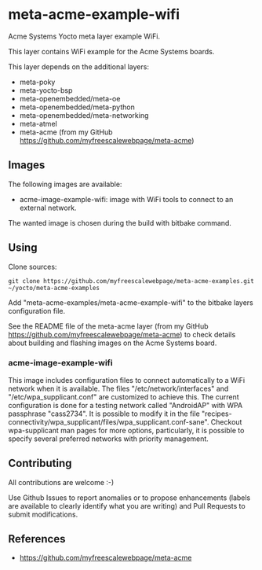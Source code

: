 meta-acme-example-wifi
==

Acme Systems Yocto meta layer example WiFi.

This layer contains WiFi example for the Acme Systems boards.

This layer depends on the additional layers:
* meta-poky
* meta-yocto-bsp
* meta-openembedded/meta-oe
* meta-openembedded/meta-python
* meta-openembedded/meta-networking
* meta-atmel
* meta-acme (from my GitHub https://github.com/myfreescalewebpage/meta-acme)


Images
--

The following images are available:
* acme-image-example-wifi: image with WiFi tools to connect to an external network.

The wanted image is chosen during the build with bitbake command.


Using
--

Clone sources:

	git clone https://github.com/myfreescalewebpage/meta-acme-examples.git ~/yocto/meta-acme-examples

Add "meta-acme-examples/meta-acme-example-wifi" to the bitbake layers configuration file.

See the README file of the meta-acme layer (from my GitHub https://github.com/myfreescalewebpage/meta-acme) to check details about building and flashing images on the Acme Systems board.

### acme-image-example-wifi

This image includes configuration files to connect automatically to a WiFi network when it is available.
The files "/etc/network/interfaces" and "/etc/wpa_supplicant.conf" are customized to achieve this.
The current configuration is done for a testing network called "AndroidAP" with WPA passphrase "cass2734". It is possible to modify it in the file "recipes-connectivity/wpa_supplicant/files/wpa_supplicant.conf-sane".
Checkout wpa-supplicant man pages for more options, particularly, it is possible to specify several preferred networks with priority management.


Contributing
--

All contributions are welcome :-)

Use Github Issues to report anomalies or to propose enhancements (labels are available to clearly identify what you are writing) and Pull Requests to submit modifications.


References
--

* https://github.com/myfreescalewebpage/meta-acme

